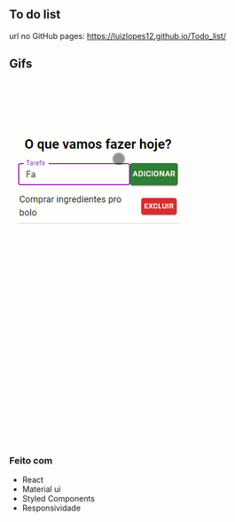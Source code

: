 ## To do list
 url no GitHub pages: https://luizlopes12.github.io/Todo_list/
## Gifs
![Mobile](./Todo.gif)

### Feito com

- React
- Material ui
- Styled Components
- Responsividade
